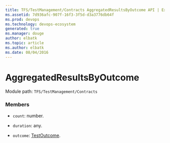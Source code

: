```yaml
---
title: TFS/TestManagement/Contracts AggregatedResultsByOutcome API | Extensions for Visual Studio Team Services
ms.assetid: 7d936afc-907f-16f3-3f5d-d3a3776db64f
ms.prod: devops
ms.technology: devops-ecosystem
generated: true
ms.manager: douge
author: elbatk
ms.topic: article
ms.author: elbatk
ms.date: 08/04/2016
---
```


# AggregatedResultsByOutcome

Module path: `TFS/TestManagement/Contracts`


### Members

* `count`: number. 

* `duration`: any. 

* `outcome`: [TestOutcome](../../../TFS/TestManagement/Contracts/TestOutcome.md). 

